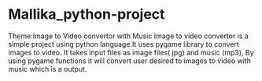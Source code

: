 # Mallika_python-project
Theme:Image to Video convertor with Music
Image to video convertor is a simple project using python language.It uses pygame library to convert images to video.
It takes input files as image files(.jpg) and music (mp3), By using pygame functions it will convert user desired to images to video with music which is a output.
